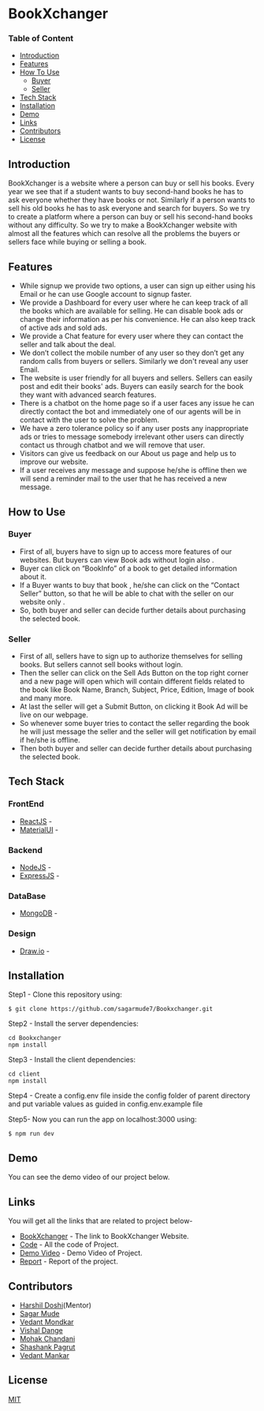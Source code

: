 # **BookXchanger**

### Table of Content
* [Introduction](#Introduction)
* [Features](#Features)
* [How To Use](#How-to-Use)
    * [Buyer](#Buyer)
    * [Seller](#Seller)
* [Tech Stack](#Tech-Stack)
* [Installation](#Installation)
* [Demo](#Demo)
* [Links](#Links)
* [Contributors](#Contributors)
* [License](#License)


## Introduction
BookXchanger is a website where a person can buy or sell his books. Every year we see that if a student wants to buy second-hand books he has to ask everyone whether they have books or not. Similarly if a person wants to sell his old books he has to ask everyone and search for buyers. So we try to create a platform where a person can buy or sell his second-hand books without any difficulty. 
So we try to make a BookXchanger website with almost all the features which  can resolve all the problems the buyers or sellers face while buying or selling a book.

## Features
- While signup we provide two options, a user can sign up either using his Email or he can use Google account to signup faster.
- We provide a Dashboard for every user where he can keep track of all the books which are available for selling. He can disable book ads or change their information as per his convenience. He can also keep track of active ads and sold ads.
- We provide a Chat feature for every user where they can contact the seller and talk about the deal.
- We don’t collect the mobile number of any user so they don’t get any random calls from buyers or sellers. Similarly we don't reveal any user Email.
- The website is user friendly for all buyers and sellers. Sellers can easily post and edit their books' ads. Buyers can easily search for the book they want with advanced search features.
- There is a chatbot on the home page so if a user faces any issue he can directly contact the bot and immediately one of our agents will be in contact with the user to solve the problem.
- We have a zero tolerance policy so if any user posts any inappropriate ads or tries to message somebody irrelevant other users can directly contact us through chatbot and we will remove that user.
- Visitors can give us feedback on our About us page and help us to improve our website.
- If a user receives any message and suppose he/she is offline then we will send a reminder mail to the user that he has received a new message.

## How to Use

### Buyer
- First of all, buyers have to sign up to access more features of our websites. But buyers can view Book ads without login also .
- Buyer can click on  “BookInfo” of a book to get detailed information about it.
- If a Buyer wants to buy that book , he/she can click on the  “Contact Seller” button, so that he will be able to chat with the seller on our website only .
- So, both buyer and seller can decide further details about purchasing the selected book.

### Seller
- First of all, sellers  have to sign up to authorize themselves for selling books. But sellers cannot sell books without login.
- Then the seller can click on the Sell Ads Button on the top right corner and a new page will open which will contain different fields related to the book like Book Name, Branch, Subject, Price, Edition, Image of book and many more.
- At last the seller will get a Submit Button, on clicking it Book Ad will be live on our webpage.
- So whenever some buyer tries to contact the seller regarding the book he will just message the seller and the seller will get notification by email if he/she is offline.
- Then both buyer and seller can decide further details about purchasing the selected book.

## Tech Stack
### FrontEnd
- [ReactJS](https://reactjs.org/) - 
- [MaterialUI](https://material-ui.com/) -  
### Backend 
- [NodeJS](https://nodejs.org/en/) - 
- [ExpressJS](https://expressjs.com/) - 
### DataBase 
- [MongoDB](https://www.mongodb.com/) - 
### Design 
- [Draw.io](https://app.diagrams.net/)  -



## Installation

Step1 - Clone this repository using:
```
$ git clone https://github.com/sagarmude7/Bookxchanger.git
```
Step2 - Install the server dependencies:
```
cd Bookxchanger
npm install
```

Step3 - Install the client dependencies:
```
cd client
npm install
```
Step4 - Create a config.env file inside the config folder of parent directory and put variable values as guided in config.env.example file

Step5-
Now you can run the app on localhost:3000 using:
```
$ npm run dev
```

## Demo
You can see the demo video of our project below.

## Links
You will get all the links that are related to project below-

- [BookXchanger]() - The link to BookXchanger Website.
- [Code](https://github.com/sagarmude7/BookXchanger) - All the code of Project.
- [Demo Video]() - Demo Video of Project.
- [Report](https://docs.google.com/document/d/18DFVA1zDr2o_mGOa4heCsVh2BHWxjVdTNasb6ritMKo/edit?usp=sharing) - Report of the project.

## Contributors
* [Harshil Doshi](https://github.com/Harshil333)(Mentor)
* [Sagar Mude](https://github.com/sagarmude7)
* [Vedant Mondkar](https://github.com/vdmondkr2002)
* [Vishal Dange](https://github.com/vishalbdange)
* [Mohak Chandani](https://github.com/MohakChandani)
* [Shashank Pagrut](https://github.com/Shashank2370)
* [Vedant Mankar](https://github.com/VedantMankar)

## License

[MIT](https://github.com/sagarmude7/BookXchanger/blob/main/LICENSE)
